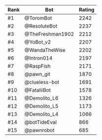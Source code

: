 Rank|Bot|Rating
---|---|---
#1|@ToromBot|2242
#2|@ResoluteBot|2237
#3|@TheFreshman1902|2212
#4|@YoBot_v2|2207
#5|@WandaTheWise|2202
#6|@Intron014|2197
#7|@RaspFish|2171
#8|@pawn_git|1870
#9|@clueless-bot|1691
#10|@FataliiBot|1578
#11|@Demolito_L6|1326
#12|@Demolito_L5|1173
#13|@Demolito_L4|1066
#14|@botTideEval|866
#15|@pawnrobot|685
